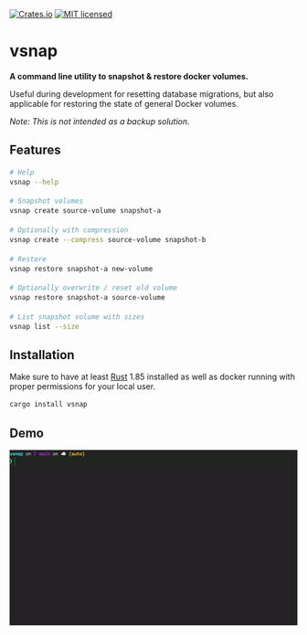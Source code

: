 [![Crates.io][crates-badge]][crates-url]
[![MIT licensed][mit-badge]][mit-url]

[crates-badge]: https://img.shields.io/crates/v/vsnap.svg
[crates-url]: https://crates.io/crates/vsnap
[mit-badge]: https://img.shields.io/badge/license-MIT-blue.svg
[mit-url]: https://github.com/fominv/vsnap/blob/master/LICENSE

# vsnap

**A command line utility to snapshot & restore docker volumes.**

Useful during development for resetting database migrations, 
but also applicable for restoring the state of general Docker volumes.

*Note: This is not intended as a backup solution.*

## Features

```sh
# Help
vsnap --help

# Snapshot volumes
vsnap create source-volume snapshot-a

# Optionally with compression
vsnap create --compress source-volume snapshot-b

# Restore
vsnap restore snapshot-a new-volume

# Optionally overwrite / reset old volume
vsnap restore snapshot-a source-volume

# List snapshot volume with sizes
vsnap list --size
```

## Installation

Make sure to have at least [Rust](https://www.rust-lang.org/learn/get-started) 1.85 installed as 
well as docker running with proper permissions for your local user.

```sh
cargo install vsnap
```

## Demo

![demo](./demo.gif)

